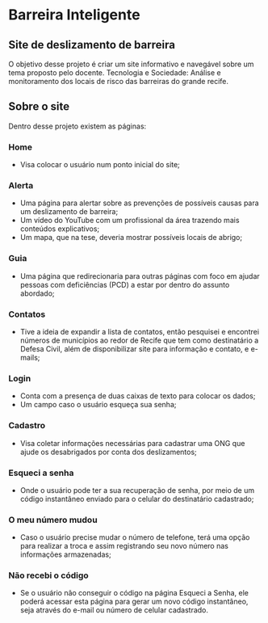 # Barreira Inteligente
 
 ## Site de deslizamento de barreira
 O objetivo desse projeto é criar um site informativo e navegável sobre um tema proposto pelo docente. Tecnologia e Sociedade: Análise e monitoramento dos locais de risco das barreiras do grande recife.
 
 ## Sobre o site
 
Dentro desse projeto existem as páginas:

### Home 
- Visa colocar o usuário num ponto inicial do site;

### Alerta 
- Uma página para alertar sobre as prevenções de possíveis causas para um deslizamento de barreira; 
- Um vídeo do YouTube com um profissional da área trazendo mais conteúdos explicativos;
- Um mapa, que na tese, deveria mostrar possíveis locais de abrigo;

### Guia 
- Uma página que redirecionaria para outras páginas com foco em ajudar pessoas com deficiências (PCD) a estar por dentro do assunto abordado;

### Contatos 
- Tive a ideia de expandir a lista de contatos, então pesquisei e encontrei números de municípios ao redor de Recife que tem como destinatário a Defesa Civil, além de disponibilizar site para informação e contato, e e-mails;

### Login 
- Conta com a presença de duas caixas de texto para colocar os dados;
- Um campo caso o usuário esqueça sua senha;

### Cadastro 
- Visa coletar informações necessárias para cadastrar uma ONG que ajude os desabrigados por conta dos deslizamentos;

### Esqueci a senha 
- Onde o usuário pode ter a sua recuperação de senha, por meio de um código instantâneo enviado para o celular do destinatário cadastrado;

### O meu número mudou 
- Caso o usuário precise mudar o número de telefone, terá uma opção para realizar a troca e assim registrando seu novo número nas informações armazenadas;

### Não recebi o código 
- Se o usuário não conseguir o código na página Esqueci a Senha, ele poderá acessar esta página para gerar um novo código instantâneo, seja através do e-mail ou número de celular cadastrado.

